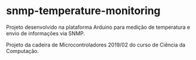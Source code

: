 # snmp-temperature-monitoring
Projeto desenvolvido na plataforma Arduino para medição de temperatura e envio de informações via SNMP.

Projeto da cadeira de Microcontroladores 2019/02 do curso de Ciência da Computação.
